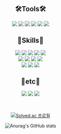 <div align="center">
 
## 🛠️Tools🛠️
<img src="https://img.shields.io/badge/Discord-5865F2?style=flat-square&logo=discord&logoColor=white"/> <img src="https://img.shields.io/badge/Git-F05032?style=flat-square&logo=git&logoColor=white"/> <img src="https://img.shields.io/badge/GitHub-181717?style=flat-square&logo=github&logoColor=white"/> <img src="https://img.shields.io/badge/Notion-000000?style=flat-square&logo=notion&logoColor=white"/> <img src="https://img.shields.io/badge/Figma-F24E1E?style=flat-square&logo=figma&logoColor=white"/> <img src="https://img.shields.io/badge/vsCode-007ACC?style=flat-square&logo=visualstudiocode&logoColor=white"/>

## 💪Skills💪
 <img src="https://img.shields.io/badge/HTML-E34F26?style=flat-square&logo=html5&logoColor=white"/> <img src="https://img.shields.io/badge/CSS-1572B6?style=flat-square&logo=css3&logoColor=white"/> <img src="https://img.shields.io/badge/JavaScript-F7DF1E?style=flat-square&logo=javascript&logoColor=black"/> <img src="https://img.shields.io/badge/Sass-CC6699?style=flat-square&logo=sass&logoColor=white"/> <img src="https://img.shields.io/badge/jQuery-0769AD?style=flat-square&logo=jquery&logoColor=white"/>   
<img src="https://img.shields.io/badge/styled-components-DB7093?style=flat-square&logo=styledcomponents&logoColor=blue"/> <img src="https://img.shields.io/badge/React-61DAFB?style=flat-square&logo=react&logoColor=black"/> <img src="https://img.shields.io/badge/Redux-764ABC?style=flat-square&logo=redux&logoColor=white"/> <img src="https://img.shields.io/badge/TypeScript-3178C6?style=flat-square&logo=typescript&logoColor=white"/>   
<img src="https://img.shields.io/badge/Express-000000?style=flat-square&logo=express&logoColor=white"/> <img src="https://img.shields.io/badge/Mongodb-47A248?style=flat-square&logo=mongodb&logoColor=white"/> <img src="https://img.shields.io/badge/ReactQuery-FF4154?style=flat-square&logo=reactquery&logoColor=white"/> 

## 🎻etc🎻
<img src="https://img.shields.io/badge/Python-3776AB?style=flat-square&logo=python&logoColor=white"/> <img src="https://img.shields.io/badge/C++-00599C?style=flat-square&logo=cplusplus&logoColor=white"/> <img src="https://img.shields.io/badge/Unity-000000?style=flat-square&logo=unity&logoColor=white"/>
<br />
<br />
<br />

[![Solved.ac 프로필](http://mazassumnida.wtf/api/v2/generate_badge?boj=dswvgw6412)](https://solved.ac/dswvgw6412)
<!--
**Hwangyongjin/Hwangyongjin** is a ✨ _special_ ✨ repository because its `README.md` (this file) appears on your GitHub profile.

Here are some ideas to get you started:

- 🔭 I’m currently working on ...
- 🌱 I’m currently learning ...
- 👯 I’m looking to collaborate on ...
- 🤔 I’m looking for help with ...
- 💬 Ask me about ...
- 📫 How to reach me: ...
- 😄 Pronouns: ...
- ⚡ Fun fact: ...
-->
![Anurag's GitHub stats](https://github-readme-stats.vercel.app/api?username=Hwangyongjin&show_icons=true&theme=radical)

</div>
